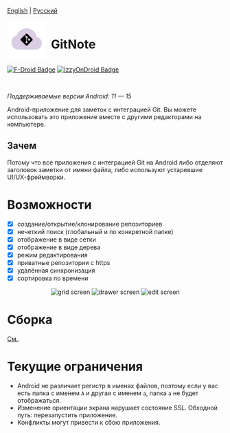 [English](README.md) | [Русский](README_RU.md)

<p align="left">
  <img align="left" src="assets/app_icon.svg" alt="app icon" width="90px" />
  <h1 style="display: inline-block; margin-left: 12px; vertical-align: middle;">GitNote</h1>
</p>

<a href="https://f-droid.org/en/packages/io.github.wiiznokes.gitnote/"><img src="https://f-droid.org/badge/get-it-on.svg" alt="F-Droid Badge" height="50"></a>
<a href="https://apt.izzysoft.de/packages/io.github.wiiznokes.gitnote"><img src="https://gitlab.com/IzzyOnDroid/repo/-/raw/master/assets/IzzyOnDroid.png" alt="IzzyOnDroid Badge" height="50"></a>

<br/>

_Поддерживаемые версии Android: 11 — 15_

Android-приложение для заметок с интеграцией Git. Вы можете использовать это приложение вместе с другими редакторами на компьютере.

## Зачем

Потому что все приложения с интеграцией Git на Android либо отделяют заголовок заметки от имени файла, либо используют устаревшие UI/UX-фреймворки.

# Возможности

- [x] создание/открытие/клонирование репозиториев  
- [x] нечеткий поиск (глобальный и по конкретной папке)  
- [x] отображение в виде сетки  
- [x] отображение в виде дерева  
- [x] режим редактирования  
- [x] приватные репозитории с https  
- [x] удалённая синхронизация  
- [x] сортировка по времени  

<p  style="text-align: center;">
  <img src="https://media.githubusercontent.com/media/wiiznokes/gitnote/master/assets/grid.png" width="32%"  alt="grid screen"/>
  <img src="https://media.githubusercontent.com/media/wiiznokes/gitnote/master/assets/drawer.png" width="32%"  alt="drawer screen"/> 
  <img src="https://media.githubusercontent.com/media/wiiznokes/gitnote/master/assets/edit.png" width="32%"  alt="edit screen"/>
</p>

# Сборка

[См.](./BUILD_RU.md).

# Текущие ограничения

- Android не различает регистр в именах файлов, поэтому если у вас есть папка с именем `A` и другая с именем `a`, папка `a` не будет отображаться.  
- Изменение ориентации экрана нарушает состояние SSL. Обходной путь: перезапустить приложение.  
- Конфликты могут привести к сбою приложения.  
